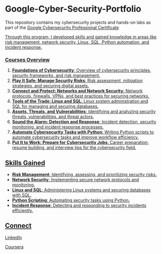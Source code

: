 # Google-Cyber-Security-Portfolio

This repository contains my cybersecurity projects and hands-on labs as part of the <a href='https://www.coursera.org/google-certificates/cybersecurity-certificate'>Google Cybersecurity Professional Certificate
 
 Through this program, I developed skills and gained knowledge in areas like risk management, network security, Linux, SQL, Python automation, and incident response.

### Courses Overview  
1. **Foundations of Cybersecurity**: Overview of cybersecurity principles, security frameworks, and risk management.  
2. **Play It Safe: Manage Security Risks**: Risk assessment, mitigation strategies, and securing digital assets.  
3. **Connect and Protect: Networks and Network Security**: Network protocols, firewalls, VPNs, and best practices for securing networks.  
4. **Tools of the Trade: Linux and SQL**: Linux system administration and SQL for managing and securing databases.  
5. **Assets, Threats, and Vulnerabilities**: Identifying and analyzing security threats, vulnerabilities, and threat actors.  
6. **Sound the Alarm: Detection and Response**: Incident detection, security monitoring, and incident response processes.  
7. **Automate Cybersecurity Tasks with Python**: Writing Python scripts to automate cybersecurity tasks and improve workflow efficiency.  
8. **Put It to Work: Prepare for Cybersecurity Jobs**: Career preparation, resume building, and interview tips for the cybersecurity field.


## Skills Gained

- **Risk Management**: Identifying, assessing, and prioritizing security risks.
- **Network Security**: Implementing secure network protocols and monitoring.
- **Linux and SQL**: Administering Linux systems and securing databases with SQL.
- **Python Scripting**: Automating security tasks using Python.
- **Incident Response**: Detecting and responding to security incidents efficiently.

## Connect  

[LinkedIn](https://www.linkedin.com/posts/kushagra-gupta-a1b6b4291_cybersecurity-googlecertificate-coursera-activity-7254918271789879297-jjaM?utm_source=share&utm_medium=member_desktop&rcm=ACoAAEbCs7cBi-7IAxysRr4H-VwsHwknspiZI5c)

[Coursera](https://www.coursera.org/account-profile)

